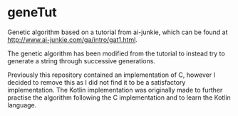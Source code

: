 # geneTut
Genetic algorithm based on a tutorial from ai-junkie, which can be found at http://www.ai-junkie.com/ga/intro/gat1.html.

The genetic algorithm has been modified from the tutorial to instead try to generate a string through successive generations.

Previously this repository contained an implementation of C, however I decided to remove this as I did not find it to be a satisfactory implementation.
The Kotlin implementation was originally made to further practise the algorithm following the C implementation and to learn the Kotlin language.

